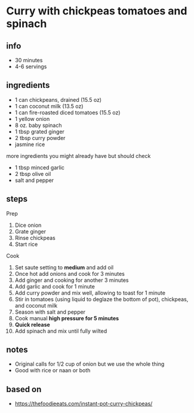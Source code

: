 # Curry with chickpeas tomatoes and spinach

## info

* 30 minutes
* 4-6 servings

## ingredients

* 1 can chickpeans, drained (15.5 oz)
* 1 can coconut milk (13.5 oz)
* 1 can fire-roasted diced tomatoes (15.5 oz)
* 1 yellow onion
* 8 oz. baby spinach
* 1 tbsp grated ginger
* 2 tbsp curry powder
* jasmine rice

more ingredients you might already have but should check

* 1 tbsp minced garlic
* 2 tbsp olive oil
* salt and pepper

## steps

Prep

1. Dice onion
2. Grate ginger
3. Rinse chickpeas
4. Start rice

Cook

1. Set saute setting to **medium** and add oil
2. Once hot add onions and cook for 3 minutes
3. Add ginger and cooking for another 3 minutes
4. Add garlic and cook for 1 minute
5. Add curry powder and mix well, allowing to toast for 1 minute
6. Stir in tomatoes (using liquid to deglaze the bottom of pot), chickpeas, and coconut milk
7. Season with salt and pepper
8. Cook manual **high pressure for 5 minutes**
9. **Quick release**
10. Add spinach and mix until fully wilted

## notes

* Original calls for 1/2 cup of onion but we use the whole thing
* Good with rice or naan or both

## based on

* https://thefoodieeats.com/instant-pot-curry-chickpeas/
